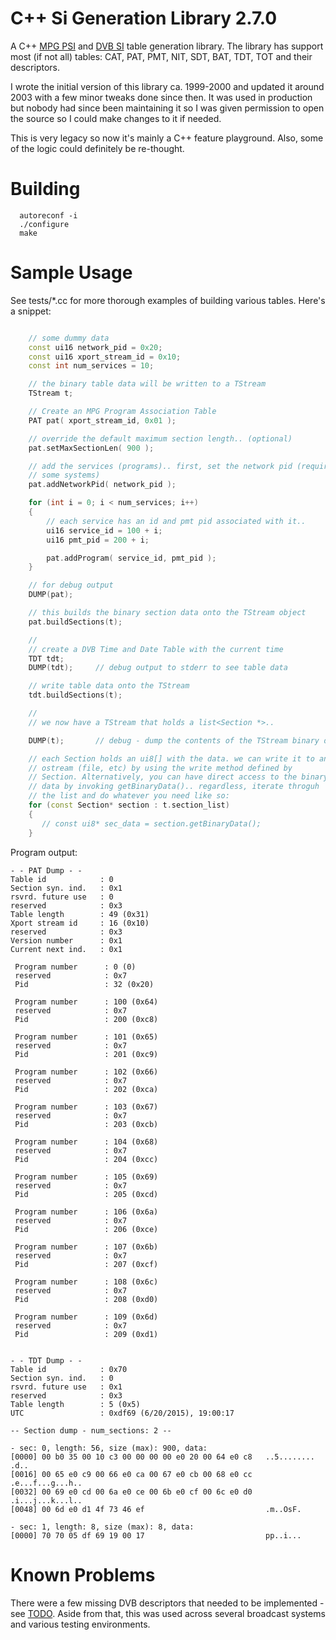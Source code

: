 C++ Si Generation Library 2.7.0
===============================

A C++ [MPG PSI](https://en.wikipedia.org/wiki/Program-specific_information) and
[DVB SI](https://en.wikipedia.org/wiki/Digital_Video_Broadcasting)
table generation library. The library has support most (if not all) tables: CAT,
PAT, PMT, NIT, SDT, BAT, TDT, TOT and their descriptors.

I wrote the initial version of this library ca. 1999-2000 and updated
it around 2003 with a few minor tweaks done since then. It was used in
production but nobody had since been maintaining it so I was given
permission to open the source so I could make changes to it if
needed.

This is very legacy so now it's mainly a C++ feature playground. Also,
some of the logic could definitely be re-thought.


Building
========

```
  autoreconf -i
  ./configure
  make
```

Sample Usage
============

See tests/*.cc for more thorough examples of building various tables. Here's a snippet:

```c++

    // some dummy data
    const ui16 network_pid = 0x20;
    const ui16 xport_stream_id = 0x10;
    const int num_services = 10;

    // the binary table data will be written to a TStream
    TStream t;

    // Create an MPG Program Association Table
    PAT pat( xport_stream_id, 0x01 );

    // override the default maximum section length.. (optional)
    pat.setMaxSectionLen( 900 );

    // add the services (programs).. first, set the network pid (required for
    // some systems)
    pat.addNetworkPid( network_pid );

    for (int i = 0; i < num_services; i++)
    {
        // each service has an id and pmt pid associated with it..
        ui16 service_id = 100 + i;
        ui16 pmt_pid = 200 + i;

        pat.addProgram( service_id, pmt_pid );
    }

    // for debug output
    DUMP(pat);

    // this builds the binary section data onto the TStream object
    pat.buildSections(t);

    //
    // create a DVB Time and Date Table with the current time
    TDT tdt;
    DUMP(tdt);     // debug output to stderr to see table data

    // write table data onto the TStream
    tdt.buildSections(t);

    //
    // we now have a TStream that holds a list<Section *>..

    DUMP(t);       // debug - dump the contents of the TStream binary data

    // each Section holds an ui8[] with the data. we can write it to an
    // ostream (file, etc) by using the write method defined by
    // Section. Alternatively, you can have direct access to the binary
    // data by invoking getBinaryData().. regardless, iterate throguh
    // the list and do whatever you need like so:
    for (const Section* section : t.section_list)
    {
       // const ui8* sec_data = section.getBinaryData();
    }

```

Program output:


```
- - PAT Dump - -
Table id            : 0
Section syn. ind.   : 0x1
rsvrd. future use   : 0
reserved            : 0x3
Table length        : 49 (0x31)
Xport stream id     : 16 (0x10)
reserved            : 0x3
Version number      : 0x1
Current next ind.   : 0x1

 Program number      : 0 (0)
 reserved            : 0x7
 Pid                 : 32 (0x20)

 Program number      : 100 (0x64)
 reserved            : 0x7
 Pid                 : 200 (0xc8)

 Program number      : 101 (0x65)
 reserved            : 0x7
 Pid                 : 201 (0xc9)

 Program number      : 102 (0x66)
 reserved            : 0x7
 Pid                 : 202 (0xca)

 Program number      : 103 (0x67)
 reserved            : 0x7
 Pid                 : 203 (0xcb)

 Program number      : 104 (0x68)
 reserved            : 0x7
 Pid                 : 204 (0xcc)

 Program number      : 105 (0x69)
 reserved            : 0x7
 Pid                 : 205 (0xcd)

 Program number      : 106 (0x6a)
 reserved            : 0x7
 Pid                 : 206 (0xce)

 Program number      : 107 (0x6b)
 reserved            : 0x7
 Pid                 : 207 (0xcf)

 Program number      : 108 (0x6c)
 reserved            : 0x7
 Pid                 : 208 (0xd0)

 Program number      : 109 (0x6d)
 reserved            : 0x7
 Pid                 : 209 (0xd1)


- - TDT Dump - -
Table id            : 0x70
Section syn. ind.   : 0
rsvrd. future use   : 0x1
reserved            : 0x3
Table length        : 5 (0x5)
UTC                 : 0xdf69 (6/20/2015), 19:00:17

-- Section dump - num_sections: 2 --

- sec: 0, length: 56, size (max): 900, data:
[0000] 00 b0 35 00 10 c3 00 00 00 00 e0 20 00 64 e0 c8   ..5........ .d..
[0016] 00 65 e0 c9 00 66 e0 ca 00 67 e0 cb 00 68 e0 cc   .e...f...g...h..
[0032] 00 69 e0 cd 00 6a e0 ce 00 6b e0 cf 00 6c e0 d0   .i...j...k...l..
[0048] 00 6d e0 d1 4f 73 46 ef                           .m..OsF.

- sec: 1, length: 8, size (max): 8, data:
[0000] 70 70 05 df 69 19 00 17                           pp..i...

```


Known Problems
==============

There were a few missing DVB descriptors that needed to be
implemented - see [TODO](TODO). Aside from that, this was used across
several broadcast systems and various testing environments.
